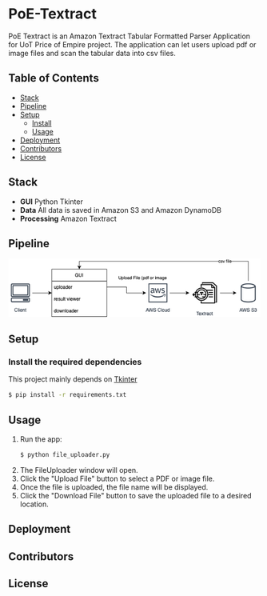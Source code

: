 # PoE-Textract

PoE Textract is an Amazon Textract Tabular Formatted Parser Application for UoT Price of Empire project. The application can let users upload pdf or image files and scan the tabular data into csv files. 

## Table of Contents

- [Stack](#stack)
- [Pipeline](#pipeline)
- [Setup](#setup)
	- [Install](#install)
    - [Usage](#usage)
- [Deployment](#deployment)
- [Contributors](#contributors)
- [License](#license)

## Stack
- <strong>GUI</strong> Python Tkinter
- <strong>Data</strong> All data is saved in Amazon S3 and Amazon DynamoDB
- <strong>Processing</strong> Amazon Textract

## Pipeline
<img src="./public/textract-pipeline.drawio.png" width="800"/>

## Setup
### Install the required dependencies 

This project mainly depends on [Tkinter](https://docs.python.org/3/library/tkinter.html#module-tkinter)

```sh
$ pip install -r requirements.txt
```

## Usage
1.	Run the app:
    ```sh
    $ python file_uploader.py
    ```
2.	The FileUploader window will open.
3.	Click the "Upload File" button to select a PDF or image file.
4.	Once the file is uploaded, the file name will be displayed.
5.	Click the "Download File" button to save the uploaded file to a desired location.

## Deployment

## Contributors

## License
